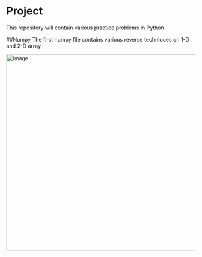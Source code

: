 # Project
This repository will contain various practice problems in Python

##Numpy
The first numpy file contains various reverse techniques on 1-D and 2-D array

<img width="785" height="522" alt="image" src="https://github.com/user-attachments/assets/d25bfed1-e424-4ca2-8896-32987311ecdc" />
